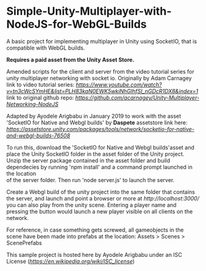 # Simple-Unity-Multiplayer-with-NodeJS-for-WebGL-Builds
A basic project for implementing multiplayer in Unity using SocketIO, that is compatible with WebGL builds. 

**Requires a paid asset from the Unity Asset Store.**

Amended scripts for the client and server from the video tutorial series for unity multiplayer networking with socket io.
Originally by Adam Carnagey
link to video tutorial series: *https://www.youtube.com/watch?v=tn3cWcSYmHE&list=PLH83kaN0EWK5wkiNhGlhfSI_nGDcR1DX8&index=1*
link to original github repo: *https://github.com/acarnagey/Unity-Multiplayer-Networking-NodeJS*

Adapted by Ayodele Arigbabu in January 2019 to work with the asset 'SocketIO for Native and Webgl builds' by **Daspete**
assetstore link here: *https://assetstore.unity.com/packages/tools/network/socketio-for-native-and-webgl-builds-76508*

To run this, download the 'SocketIO for Native and Webgl builds'asset and place the Unity SocketIO folder in the asset folder of the Unity project.
Unzip the server package contained in the asset folder and build dependecies by running 'npm install' and a command prompt launched in the location  
of the server folder. Then run 'node server.js' to launch the server.

Create a Webgl build of the unity project into the same folder that contains the server, and launch and point a browser or more at *http://localhost:3000/*
you can also play from the unity scene. Entering a player name and pressing the button would launch a new player visible on all clients on the network.

For reference, in case something gets screwed, all gameobjects in the scene have been made into prefabs at the location: Assets > Scenes > ScenePrefabs

This sample project is hosted here by Ayodele Arigbabu under an ISC License (*https://en.wikipedia.org/wiki/ISC_license*)
